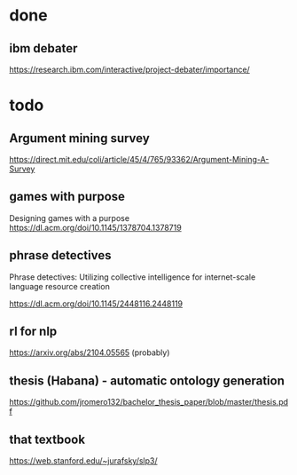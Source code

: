 
# done
## ibm debater
https://research.ibm.com/interactive/project-debater/importance/


# todo
## Argument mining survey

https://direct.mit.edu/coli/article/45/4/765/93362/Argument-Mining-A-Survey

## games with purpose

Designing games with a purpose
https://dl.acm.org/doi/10.1145/1378704.1378719




## phrase detectives
Phrase detectives: Utilizing collective intelligence for internet-scale language resource creation

https://dl.acm.org/doi/10.1145/2448116.2448119


## rl for nlp
https://arxiv.org/abs/2104.05565 (probably)

## thesis (Habana) - automatic ontology generation
https://github.com/jromero132/bachelor_thesis_paper/blob/master/thesis.pdf


## that textbook
https://web.stanford.edu/~jurafsky/slp3/